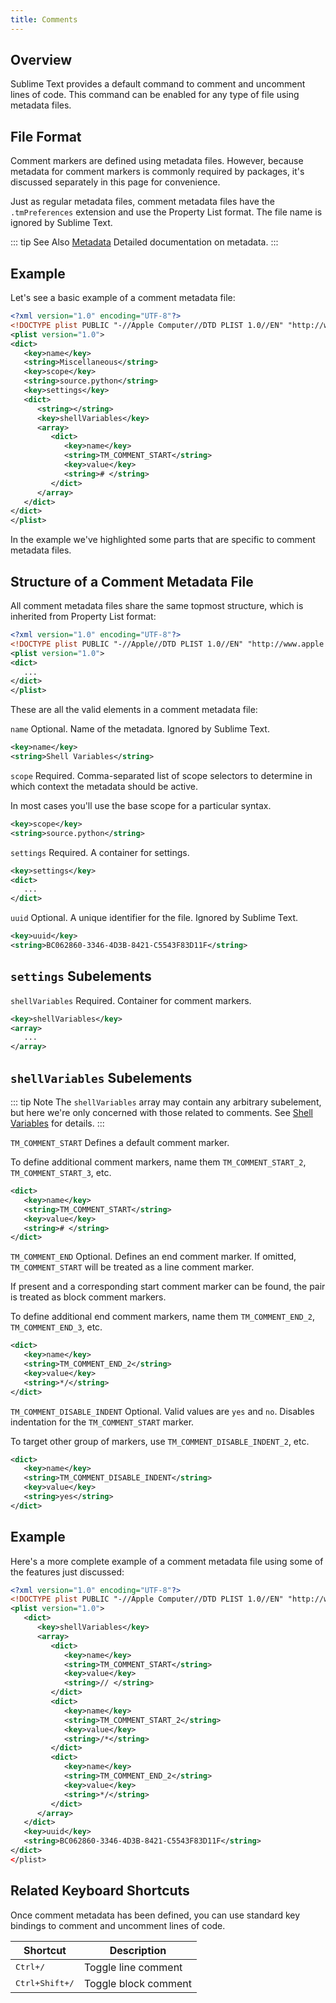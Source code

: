 ```yaml
---
title: Comments
---
```


## Overview

Sublime Text provides a default command
to comment and uncomment lines of code.
This command can be enabled
for any type of file using metadata files.


## File Format

Comment markers are defined using metadata files.
However, because metadata for comment markers
is commonly required by packages,
it's discussed separately in this page
for convenience.

Just as regular metadata files,
comment metadata files
have the `.tmPreferences` extension
and use the Property List format.
The file name is ignored by Sublime Text.

::: tip See Also
[Metadata](./metadata) Detailed documentation on metadata.
:::


## Example

Let's see a basic example
of a comment metadata file:

```xml {12,16,18}
<?xml version="1.0" encoding="UTF-8"?>
<!DOCTYPE plist PUBLIC "-//Apple Computer//DTD PLIST 1.0//EN" "http://www.apple.com/DTDs/PropertyList-1.0.dtd">
<plist version="1.0">
<dict>
   <key>name</key>
   <string>Miscellaneous</string>
   <key>scope</key>
   <string>source.python</string>
   <key>settings</key>
   <dict>
      <string></string>
      <key>shellVariables</key>
      <array>
         <dict>
            <key>name</key>
            <string>TM_COMMENT_START</string>
            <key>value</key>
            <string># </string>
         </dict>
      </array>
   </dict>
</dict>
</plist>
```
In the example we've highlighted
some parts that are specific
to comment metadata files.


## Structure of a Comment Metadata File

All comment metadata files
share the same topmost structure,
which is inherited from Property List format:

```xml
<?xml version="1.0" encoding="UTF-8"?>
<!DOCTYPE plist PUBLIC "-//Apple//DTD PLIST 1.0//EN" "http://www.apple.com/DTDs/PropertyList-1.0.dtd">
<plist version="1.0">
<dict>
   ...
</dict>
</plist>
```

These are all the valid elements
in a comment metadata file:

`name`
   Optional.
   Name of the metadata.
   Ignored by Sublime Text.

```xml
<key>name</key>
<string>Shell Variables</string>
```

`scope`
   Required.
   Comma-separated list of scope selectors
   to determine in which context the metadata
   should be active.

   In most cases you'll use
   the base scope for a particular syntax.

```xml
<key>scope</key>
<string>source.python</string>
```

``settings``
   Required.
   A container for settings.

```xml
<key>settings</key>
<dict>
   ...
</dict>
```

`uuid`
   Optional.
   A unique identifier for the file.
   Ignored by Sublime Text.

```xml
<key>uuid</key>
<string>BC062860-3346-4D3B-8421-C5543F83D11F</string>
```

## `settings` Subelements

`shellVariables`
   Required.
   Container for comment markers.

```xml
<key>shellVariables</key>
<array>
   ...
</array>
```

##  `shellVariables` Subelements

::: tip Note
The `shellVariables` array
may contain any arbitrary subelement,
but here we're only concerned
with those related to comments.
See [Shell Variables][] for details.
:::

[Shell Variables]: ./metadata.html#shell-variables-child-of-settings

`TM_COMMENT_START`
   Defines a default comment marker.

   To define additional comment markers,
   name them `TM_COMMENT_START_2`, `TM_COMMENT_START_3`, etc.

```xml
<dict>
   <key>name</key>
   <string>TM_COMMENT_START</string>
   <key>value</key>
   <string># </string>
</dict>
```

`TM_COMMENT_END`
   Optional.
   Defines an end comment marker.
   If omitted,
   `TM_COMMENT_START` will be treated as a line comment marker.

   If present
   and a corresponding start comment marker
   can be found,
   the pair is treated as block comment markers.

   To define additional end comment markers,
   name them `TM_COMMENT_END_2`, `TM_COMMENT_END_3`, etc.

```xml
<dict>
   <key>name</key>
   <string>TM_COMMENT_END_2</string>
   <key>value</key>
   <string>*/</string>
</dict>
```

`TM_COMMENT_DISABLE_INDENT`
   Optional. Valid values are `yes` and `no`.
   Disables indentation for the `TM_COMMENT_START`
   marker.

   To target other group of markers,
   use `TM_COMMENT_DISABLE_INDENT_2`, etc.

```xml
<dict>
   <key>name</key>
   <string>TM_COMMENT_DISABLE_INDENT</string>
   <key>value</key>
   <string>yes</string>
</dict>
```

## Example

Here's a more complete example
of a comment metadata file
using some of the features just discussed:

```xml {15,21}
<?xml version="1.0" encoding="UTF-8"?>
<!DOCTYPE plist PUBLIC "-//Apple Computer//DTD PLIST 1.0//EN" "http://www.apple.com/DTDs/PropertyList-1.0.dtd">
<plist version="1.0">
   <dict>
      <key>shellVariables</key>
      <array>
         <dict>
            <key>name</key>
            <string>TM_COMMENT_START</string>
            <key>value</key>
            <string>// </string>
         </dict>
         <dict>
            <key>name</key>
            <string>TM_COMMENT_START_2</string>
            <key>value</key>
            <string>/*</string>
         </dict>
         <dict>
            <key>name</key>
            <string>TM_COMMENT_END_2</string>
            <key>value</key>
            <string>*/</string>
         </dict>
      </array>
   </dict>
   <key>uuid</key>
   <string>BC062860-3346-4D3B-8421-C5543F83D11F</string>
</dict>
</plist>
```

## Related Keyboard Shortcuts

Once comment metadata has been defined,
you can use standard key bindings
to comment and uncomment lines of code.

| Shortcut                | Description          |
| ----------------------- | -------------------- |
| <kbd>Ctrl+/</kbd>       | Toggle line comment  |
| <kbd>Ctrl+Shift+/</kbd> | Toggle block comment |
